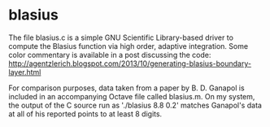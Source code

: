 blasius
=======

The file blasius.c is a simple GNU Scientific Library-based driver to compute
the Blasius function via high order, adaptive integration.  Some color
commentary is available in a post discussing the code:
http://agentzlerich.blogspot.com/2013/10/generating-blasius-boundary-layer.html

For comparison purposes, data taken from a paper by B. D. Ganapol is included
in an accompanying Octave file called blasius.m.  On my system, the output of
the C source run as './blasius 8.8 0.2' matches Ganapol's data at all of his
reported points to at least 8 digits.

